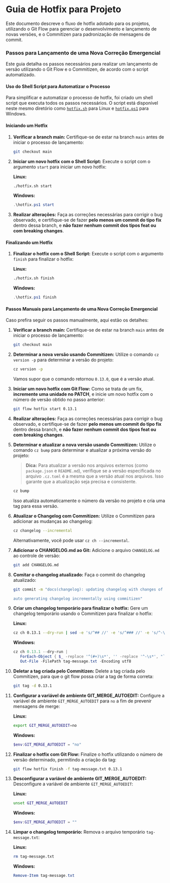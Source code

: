 # Guia de Hotfix para Projeto

Este documento descreve o fluxo de hotfix adotado para os projetos, utilizando o Git Flow para gerenciar o desenvolvimento e lançamento de novas versões, e o Commitizen para padronização de mensagens de commit.

### Passos para Lançamento de uma Nova Correção Emergencial

Este guia detalha os passos necessários para realizar um lançamento de versão utilizando o Git Flow e o Commitizen, de acordo com o script automatizado.

#### Uso do Shell Script para Automatizar o Processo

Para simplificar e automatizar o processo de hotfix, foi criado um shell script que executa todos os passos necessários. O script está disponível neste mesmo diretório como [`hotfix.sh`](./hotfix.sh) para Linux e [`hotfix.ps1`](./hotfix.ps1) para Windows.

#### Iniciando um Hotfix

1. **Verificar a branch main:**
   Certifique-se de estar na branch `main` antes de iniciar o processo de lançamento:
   ```bash
   git checkout main
   ```

2. **Iniciar um novo hotfix com o Shell Script:**
   Execute o script com o argumento `start` para iniciar um novo hotfix:
   
   **Linux:**
   ```bash
   ./hotfix.sh start
   ```

   **Windows:**
   ```powershell
   .\hotfix.ps1 start
   ```

3. **Realizar alterações:**
   Faça as correções necessárias para corrigir o bug observado, e certifique-se de fazer **pelo menos um commit do tipo fix** dentro dessa branch, e **não fazer nenhum commit dos tipos feat ou com breaking changes**.

#### Finalizando um Hotfix

1. **Finalizar o hotfix com o Shell Script:**
   Execute o script com o argumento `finish` para finalizar o hotfix:

   **Linux:**
   ```bash
   ./hotfix.sh finish
   ```

   **Windows:**
   ```powershell
   .\hotfix.ps1 finish
   ```

#### Passos Manuais para Lançamento de uma Nova Correção Emergencial

Caso prefira seguir os passos manualmente, aqui estão os detalhes:

1. **Verificar a branch main:**
   Certifique-se de estar na branch `main` antes de iniciar o processo de lançamento:
   ```bash
   git checkout main
   ```

2. **Determinar a nova versão usando Commitizen:**
   Utilize o comando `cz version -p` para determinar a versão do projeto:
   ```bash
   cz version -p
   ```
   Vamos supor que o comando retornou `0.13.0`, que é a versão atual.

3. **Iniciar um novo hotfix com Git Flow:**
   Como se trata de um fix, **incremente uma unidade no PATCH**, e inicie um novo hotfix com o número de versão obtido no passo anterior:
   ```bash
   git flow hotfix start 0.13.1
   ```

4. **Realizar alterações:**
   Faça as correções necessárias para corrigir o bug observado, e certifique-se de fazer **pelo menos um commit do tipo fix** dentro dessa branch, e **não fazer nenhum commit dos tipos feat ou com breaking changes**.

5. **Determinar e atualizar a nova versão usando Commitizen:**
   Utilize o comando `cz bump` para determinar e atualizar a próxima versão do projeto:
   > **Dica:** Para atualizar a versão nos arquivos externos (como `package.json` e `README.md`), verifique se a versão especificada no arquivo `.cz.toml` é a mesma que a versão atual nos arquivos. Isso garante que a atualização seja precisa e consistente.
   ```bash
   cz bump
   ```
   Isso atualiza automaticamente o número da versão no projeto e cria uma tag para essa versão.

6. **Atualizar o Changelog com Commitizen:**
   Utilize o Commitizen para adicionar as mudanças ao changelog:
   ```bash
   cz changelog --incremental
   ```
   Alternativamente, você pode usar `cz ch --incremental`.

7. **Adicionar o CHANGELOG.md ao Git:**
   Adicione o arquivo `CHANGELOG.md` ao controle de versão:
   ```bash
   git add CHANGELOG.md
   ```

8. **Comitar o changelog atualizado:**
   Faça o commit do changelog atualizado:
   ```bash
   git commit -m "docs(changelog): updating changelog with changes of current bugfix

   auto generating changelog incrementally using commitizen"
   ```

9. **Criar um changelog temporário para finalizar o hotfix:**
   Gere um changelog temporário usando o Commitizen para finalizar o hotfix:

   **Linux:**
   ```bash
   cz ch 0.13.1 --dry-run | sed -e 's/^## //' -e 's/^### //' -e 's/^-\(.*\)$/\t- \1/' > tag-message.txt
   ```

   **Windows:**
   ```powershell
   cz ch 0.13.1 --dry-run |
      ForEach-Object { $_ -replace '^(#+)\s*', '' -replace '^-\s*', "`t - " } |
      Out-File -FilePath tag-message.txt -Encoding utf8
   ```

10. **Deletar a tag criada pelo Commitizen:**
    Delete a tag criada pelo Commitizen, para que o git flow possa criar a tag de forma correta:
    ```bash
    git tag -d 0.13.1
    ```

11. **Configurar a variável de ambiente GIT_MERGE_AUTOEDIT:**
    Configure a variável de ambiente `GIT_MERGE_AUTOEDIT` para `no` a fim de prevenir mensagens de merge:

    **Linux:**
    ```bash
    export GIT_MERGE_AUTOEDIT=no
    ```

    **Windows:**
    ```powershell
    $env:GIT_MERGE_AUTOEDIT = "no"
    ```

12. **Finalizar o hotfix com Git Flow:**
    Finalize o hotfix utilizando o número de versão determinado, permitindo a criação da tag:
    ```bash
    git flow hotfix finish -f tag-message.txt 0.13.1
    ```

13. **Desconfigurar a variável de ambiente GIT_MERGE_AUTOEDIT:**
    Desconfigure a variável de ambiente `GIT_MERGE_AUTOEDIT`:

    **Linux:**
    ```bash
    unset GIT_MERGE_AUTOEDIT
    ```

    **Windows:**
    ```powershell
    $env:GIT_MERGE_AUTOEDIT = ""
    ```

14. **Limpar o changelog temporário:**
    Remova o arquivo temporário `tag-message.txt`:

    **Linux:**
    ```bash
    rm tag-message.txt
    ```

    **Windows:**
    ```powershell
    Remove-Item tag-message.txt
    ```
